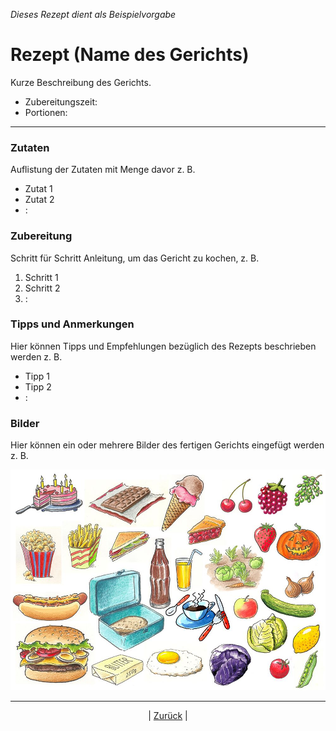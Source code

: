 *Dieses Rezept dient als Beispielvorgabe*

# Rezept (Name des Gerichts)

Kurze Beschreibung des Gerichts.

- Zubereitungszeit: 
- Portionen:

------

### Zutaten

Auflistung der Zutaten mit Menge davor z. B.

- Zutat 1
- Zutat 2
- :

### Zubereitung

Schritt für Schritt Anleitung, um das Gericht zu kochen, z. B.

1. Schritt 1
2. Schritt 2
3. :

### Tipps und Anmerkungen

Hier können Tipps und Empfehlungen bezüglich des Rezepts beschrieben werden z. 	B.

- Tipp 1
- Tipp 2
- :

### Bilder

Hier können ein oder mehrere Bilder des fertigen Gerichts eingefügt werden z. B.

![](01-Pictures/Beispielbild.jpg)

------

<p align="center">| <a href="../index.md">Zurück</a> |</p>

